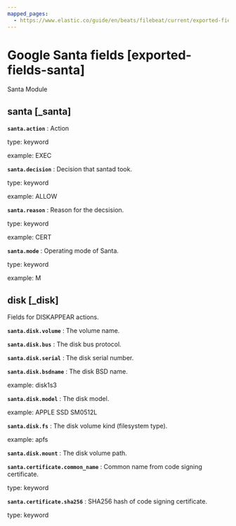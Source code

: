 ```yaml
---
mapped_pages:
  - https://www.elastic.co/guide/en/beats/filebeat/current/exported-fields-santa.html
---
```


# Google Santa fields [exported-fields-santa]

Santa Module


## santa [_santa]

**`santa.action`**
:   Action

type: keyword

example: EXEC


**`santa.decision`**
:   Decision that santad took.

type: keyword

example: ALLOW


**`santa.reason`**
:   Reason for the decsision.

type: keyword

example: CERT


**`santa.mode`**
:   Operating mode of Santa.

type: keyword

example: M



## disk [_disk]

Fields for DISKAPPEAR actions.

**`santa.disk.volume`**
:   The volume name.


**`santa.disk.bus`**
:   The disk bus protocol.


**`santa.disk.serial`**
:   The disk serial number.


**`santa.disk.bsdname`**
:   The disk BSD name.

example: disk1s3


**`santa.disk.model`**
:   The disk model.

example: APPLE SSD SM0512L


**`santa.disk.fs`**
:   The disk volume kind (filesystem type).

example: apfs


**`santa.disk.mount`**
:   The disk volume path.


**`santa.certificate.common_name`**
:   Common name from code signing certificate.

type: keyword


**`santa.certificate.sha256`**
:   SHA256 hash of code signing certificate.

type: keyword


